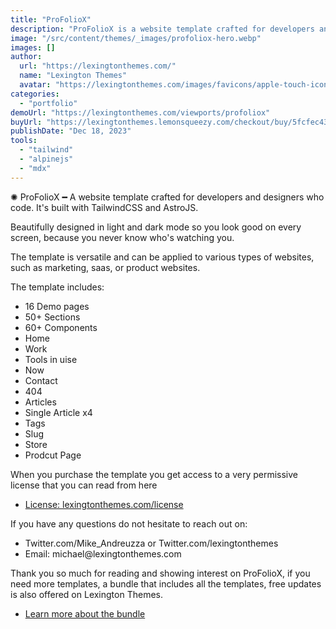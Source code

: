 ```yaml
---
title: "ProFolioX"
description: "ProFolioX is a website template crafted for developers and designers who code."
image: "/src/content/themes/_images/profoliox-hero.webp"
images: []
author:
  url: "https://lexingtonthemes.com/"
  name: "Lexington Themes"
  avatar: "https://lexingtonthemes.com/images/favicons/apple-touch-icon.png"
categories:
  - "portfolio"
demoUrl: "https://lexingtonthemes.com/viewports/profoliox"
buyUrl: "https://lexingtonthemes.lemonsqueezy.com/checkout/buy/5fcfec43-356f-4f81-9a20-90d9539ed9b0"
publishDate: "Dec 18, 2023"
tools:
  - "tailwind"
  - "alpinejs"
  - "mdx"
---
```


<p>
  ✺ ProFolioX ━ A website template crafted for developers and designers who code. It's built
  with TailwindCSS and AstroJS.
</p>
<p>
  Beautifully designed in light and dark mode so you look good on every screen, because you never
  know who's watching you.
</p>
<p>
  The template is versatile and can be applied to various types of websites, such as marketing,
  saas, or product websites.
</p>
<p>The template includes:</p>
<ul>
<li><span style="color: var(--tw-prose-bold);">16 Demo pages</span></li>
  <li><span style="color: var(--tw-prose-bold);">50+ Sections</span></li>
  <li><span style="color: var(--tw-prose-bold);">60+ Components</span></li>
  <li>Home</li>
  <li>Work</li>
  <li>Tools in uise</li>
  <li>Now</li>
  <li>Contact</li>
  <li>404</li>
  <li>Articles</li>
  <li>Single Article x4</li>
  <li>Tags</li>
  <li>Slug</li>
  <li>Store</li>
  <li>Prodcut Page</li>
</ul>

<p>
  When you purchase the template you get access to a very permissive license that you can read from
  here
</p>
<ul>
  <li><a href="https://lexingtonthemes.com/license/">License: lexingtonthemes.com/license</a></li>
</ul>
<p>If you have any questions do not hesitate to reach out on:</p>
<ul>
  <li>Twitter.com/Mike_Andreuzza or Twitter.com/lexingtonthemes</li>
  <li>Email: michael@lexingtonthemes.com</li>
</ul>
<p>
  Thank you so much for reading and showing interest on ProFolioX, if you need more templates, a
  bundle that includes all the templates, free updates is also offered on Lexington Themes.
</p>
<ul>
  <li><a href="https://lexingtonthemes.com/pricing/">Learn more about the bundle</a></li>
</ul>
